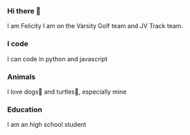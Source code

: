### Hi there 👋
I am Felicity I am on the Varsity Golf team and JV Track team.
### I code
I can code in python and javascript
### Animals
I love dogs🐶 and turtles🐢, especially mine

### Education
I am an high school student

<!--
**felicity005/felicity005** is a ✨ _special_ ✨ repository because its `README.md` (this file) appears on your GitHub profile.

Here are some ideas to get you started:

- 🔭 I’m currently working on ...
- 🌱 I’m currently learning ...
- 👯 I’m looking to collaborate on ...
- 🤔 I’m looking for help with ...
- 💬 Ask me about ...
- 📫 How to reach me: ...
- 😄 Pronouns: ...
- ⚡ Fun fact: ...
-->
